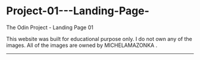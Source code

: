 # Project-01---Landing-Page-

The Odin Project - Landing Page 01

This website was built for educational purpose only. 
I do not own any of the images. 
All of the images are owned by MICHELAMAZONKA . 
  
-----------------------


